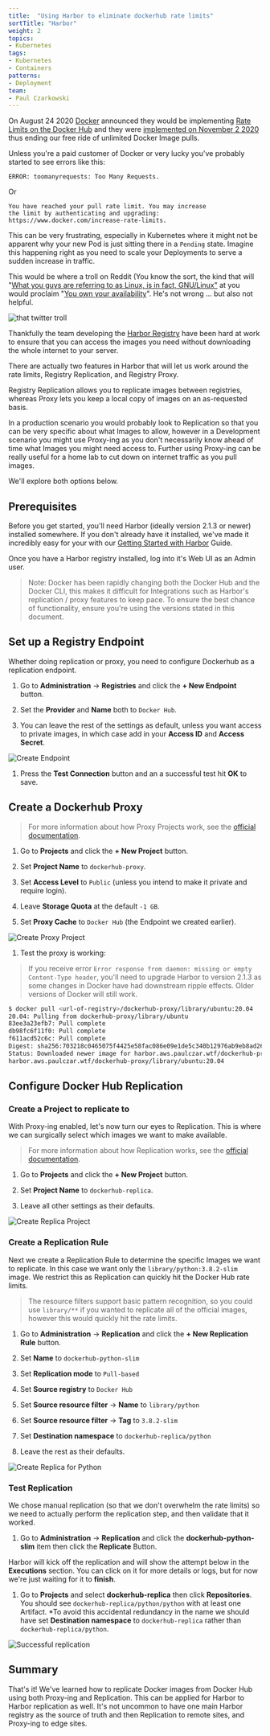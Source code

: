 ```yaml
---
title:  "Using Harbor to eliminate dockerhub rate limits"
sortTitle: "Harbor"
weight: 2
topics:
- Kubernetes
tags:
- Kubernetes
- Containers
patterns:
- Deployment
team:
- Paul Czarkowski
---
```


On August 24 2020 [Docker](https://docker.com) announced they would be implementing [Rate Limits on the Docker Hub](https://www.docker.com/blog/scaling-docker-to-serve-millions-more-developers-network-egress/) and they were [implemented on November 2 2020](https://www.docker.com/blog/what-you-need-to-know-about-upcoming-docker-hub-rate-limiting/) thus ending our free ride of unlimited Docker Image pulls.

Unless you're a paid customer of Docker or very lucky you've probably started to see errors like this:

```
ERROR: toomanyrequests: Too Many Requests.
```

Or

```
You have reached your pull rate limit. You may increase
the limit by authenticating and upgrading:
https://www.docker.com/increase-rate-limits.
```

This can be very frustrating, especially in Kubernetes where it might not be apparent why your new Pod is just sitting there in a `Pending` state. Imagine this happening right as you need to scale your Deployments to serve a sudden increase in traffic.

This would be where a troll on Reddit (You know the sort, the kind that will "[What you guys are referring to as Linux, is in fact, GNU/Linux"](https://news.ycombinator.com/item?id=6277943) at you would proclaim "[You own your availability](https://www.whoownsmyavailability.com/)". He's not wrong ... but also not helpful.

![that twitter troll](/images/guides/kubernetes/harbor-as-docker-proxy/tweet-who-owns-your-availability.png)

Thankfully the team developing the [Harbor Registry](https://goharbor.io/) have been hard at work to ensure that you can access the images you need without downloading the whole internet to your server.

There are actually two features in Harbor that will let us work around the rate limits, Registry Replication, and Registry Proxy.

Registry Replication allows you to replicate images between registries, whereas Proxy lets you keep a local copy of images on an as-requested basis.

In a production scenario you would probably look to Replication so that you can be very specific about what Images to allow, however in a Development scenario you might use Proxy-ing as you don't necessarily know ahead of time what Images you might need access to. Further using Proxy-ing can be really useful for a home lab to cut down on internet traffic as you pull images.

We'll explore both options below.

## Prerequisites

Before you get started, you'll need Harbor (ideally version 2.1.3 or newer) installed somewhere. If you don't already have it installed, we've made it incredibly easy for your with our [Getting Started with Harbor](../harbor-gs/) Guide.

Once you have a Harbor registry installed, log into it's Web UI as an Admin user.

> Note: Docker has been rapidly changing both the Docker Hub and the Docker CLI, this makes it difficult for Integrations such as Harbor's replication / proxy features to keep pace. To ensure the best chance of functionality, ensure you're using the versions stated in this document.

## Set up a Registry Endpoint

Whether doing replication or proxy, you need to configure Dockerhub as a replication endpoint.

1. Go to **Administration** -> **Registries** and click the **+ New Endpoint** button.

1. Set the **Provider** and **Name** both to `Docker Hub`.

1. You can leave the rest of the settings as default, unless you want access to private images, in which case add in your **Access ID** and **Access Secret**.

![Create Endpoint](/images/guides/kubernetes/harbor-as-docker-proxy/create-endpoint.png)

1. Press the **Test Connection** button and an a successful test hit **OK** to save.

## Create a Dockerhub Proxy

> For more information about how Proxy Projects work, see the [official documentation](https://goharbor.io/docs/2.1.0/administration/configure-proxy-cache/).

1. Go to **Projects** and click the **+ New Project** button.

1. Set **Project Name** to `dockerhub-proxy`.

1. Set **Access Level** to `Public` (unless you intend to make it private and require login).

1. Leave **Storage Quota** at the default `-1 GB`.

1. Set **Proxy Cache** to `Docker Hub` (the Endpoint we created earlier).

![Create Proxy Project](/images/guides/kubernetes/harbor-as-docker-proxy/create-proxy-project.png)

1. Test the proxy is working:

> If you receive error `Error response from daemon: missing or empty Content-Type header`, you'll need to upgrade Harbor to version 2.1.3 as some changes in Docker have had downstream ripple effects. Older versions of Docker will still work.

```bash
$ docker pull <url-of-registry>/dockerhub-proxy/library/ubuntu:20.04
20.04: Pulling from dockerhub-proxy/library/ubuntu
83ee3a23efb7: Pull complete
db98fc6f11f0: Pull complete
f611acd52c6c: Pull complete
Digest: sha256:703218c0465075f4425e58fac086e09e1de5c340b12976ab9eb8ad26615c3715
Status: Downloaded newer image for harbor.aws.paulczar.wtf/dockerhub-proxy/library/ubuntu:20.04
harbor.aws.paulczar.wtf/dockerhub-proxy/library/ubuntu:20.04
```

## Configure Docker Hub Replication

### Create a Project to replicate to

With Proxy-ing enabled, let's now turn our eyes to Replication. This is where we can surgically select which images we want to make available.

> For more information about how Replication works, see the [official documentation](https://goharbor.io/docs/2.1.0/administration/configuring-replication/).

1. Go to **Projects** and click the **+ New Project** button.

1. Set **Project Name** to `dockerhub-replica`.

1. Leave all other settings as their defaults.

![Create Replica Project](/images/guides/kubernetes/harbor-as-docker-proxy/create-replica-project.png)

### Create a Replication Rule

Next we create a Replication Rule to determine the specific Images we want to replicate. In this case we want only the `library/python:3.8.2-slim` image. We restrict this as Replication can quickly hit the Docker Hub rate limits.

> The resource filters support basic pattern recognition, so you could use `library/**` if you wanted to replicate all of the official images, however this would quickly hit the rate limits.

1. Go to **Administration** -> **Replication** and click the **+ New Replication Rule** button.

1. Set **Name** to `dockerhub-python-slim`

1. Set **Replication mode** to `Pull-based`

1. Set **Source registry** to `Docker Hub`

1. Set **Source resource filter** -> **Name** to `library/python`

1. Set **Source resource filter** -> **Tag** to `3.8.2-slim`

1. Set **Destination namespace** to `dockerhub-replica/python`

1. Leave the rest as their defaults.

![Create Replica for Python](/images/guides/kubernetes/harbor-as-docker-proxy/create-replica-python.png)

### Test Replication

We chose manual replication (so that we don't overwhelm the rate limits) so we need to actually perform the replication step, and then validate that it worked.

1. Go to **Administration** -> **Replication** and click the **dockerhub-python-slim** item then click the **Replicate** Button.

Harbor will kick off the replication and will show the attempt below in the **Executions** section. You can click on it for more details or logs, but for now we're just waiting for it to **finish**.

1. Go to **Projects** and select **dockerhub-replica** then click **Repositories**. You should see `dockerhub-replica/python/python` with at least one Artifact. *To avoid this accidental redundancy in the name we should have set **Destination namespace** to `dockerhub-replica` rather than `dockerhub-replica/python`.

![Successful replication](/images/guides/kubernetes/harbor-as-docker-proxy/replica-success.png)

## Summary

That's it!  We've learned how to replicate Docker images from Docker Hub using both Proxy-ing and Replication. This can be applied for Harbor to Harbor replication as well. It's not uncommon to have one main Harbor registry as the source of truth and then Replication to remote sites, and Proxy-ing to edge sites.
